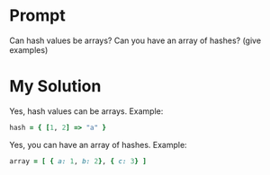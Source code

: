 # Prompt

Can hash values be arrays? Can you have an array of hashes? (give examples)

# My Solution

Yes, hash values can be arrays. Example:

```ruby
hash = { [1, 2] => "a" }
```

Yes, you can have an array of hashes. Example:

```ruby
array = [ { a: 1, b: 2}, { c: 3} ]
```
